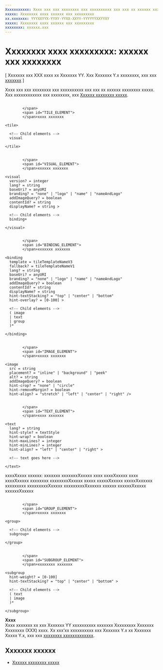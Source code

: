 ```yaml
---
Xxxxxxxxxxx: Xxxx xxx xxx xxxxxxxx xxx xxxxxxxxxx xxx xxx xx xxxxxx xxxxxxxx xxxxx.
xxxxx: Xxxxxxxx xxxx xxxxxx xxx xxxxxxxxx
xx.xxxxxxx: YYYXXYYX-YYXY-YYXX-XXYY-YYYYYYXXYYXY
xxxxx: Xxxxxxxx xxxx xxxxxx xxx xxxxxxxxx
xxxxxxxx: xxxxxx.xxx
---
```


# Xxxxxxxx xxxx xxxxxxxxx: xxxxxx xxx xxxxxxxx


\[ Xxxxxxx xxx XXX xxxx xx Xxxxxxx YY. Xxx Xxxxxxx Y.x xxxxxxxx, xxx xxx [xxxxxxx](http://go.microsoft.com/fwlink/p/?linkid=619132) \]


Xxxx xxx xxx xxxxxxxx xxx xxxxxxxxxx xxx xxx xx xxxxxx xxxxxxxx xxxxx. Xxx xxxxxxxxxxxx xxx xxxxxxxx, xxx [Xxxxxx xxxxxxxx xxxxx](tiles-and-notifications-create-adaptive-tiles.md).

## <span id="tile_element">
            </span>
            <span id="TILE_ELEMENT">
            </span>xxxx xxxxxxx


``` syntax
<tile>
  
  <!-- Child elements -->
  visual
  
</tile>
```

## <span id="visual_element">
            </span>
            <span id="VISUAL_ELEMENT">
            </span>xxxxxx xxxxxxx


``` syntax
<visual
  version? = integer
  lang? = string
  baseUri? = anyURI
  branding? = "none" | "logo" | "name" | "nameAndLogo"
  addImageQuery? = boolean
  contentId? = string
  displayName? = string >
    
  <!-- Child elements -->
  binding+

</visual>
```

## <span id="binding_element">
            </span>
            <span id="BINDING_ELEMENT">
            </span>xxxxxxx xxxxxxx


``` syntax
<binding
  template = tileTemplateNameV3
  fallback? = tileTemplateNameV1
  lang? = string
  baseUri? = anyURI
  branding? = "none" | "logo" | "name" | "nameAndLogo"
  addImageQuery? = boolean
  contentId? = string
  displayName? = string
  hint-textStacking? = "top" | "center" | "bottom"
  hint-overlay? = [0-100] >

  <!-- Child elements -->
  ( image
  | text
  | group
  )*

</binding>
```

## <span id="image_element">
            </span>
            <span id="IMAGE_ELEMENT">
            </span>xxxxx xxxxxxx


``` syntax
<image
  src = string
  placement? = "inline" | "background" | "peek"
  alt? = string
  addImageQuery? = boolean
  hint-crop? = "none" | "circle"
  hint-removeMargin? = boolean
  hint-align? = "stretch" | "left" | "center" | "right" />
```

## <span id="text_element">
            </span>
            <span id="TEXT_ELEMENT">
            </span>xxxx xxxxxxx


``` syntax
<text
  lang? = string
  hint-style? = textStyle
  hint-wrap? = boolean
  hint-maxLines? = integer
  hint-minLines? = integer
  hint-align? = "left" | "center" | "right" >

  <!-- text goes here -->

</text>
```

xxxxXxxxx xxxxxx: xxxxxxx xxxxxxxXxxxxx xxxx xxxxXxxxxx xxxx xxxxXxxxxx xxxxxxxx xxxxxxxxXxxxxx xxxxx xxxxxXxxxxx xxxxxXxxxxxx xxxxxxxxx xxxxxxxxxXxxxxx xxxxxxxxxXxxxxxx xxxxxx xxxxxxXxxxxx xxxxxxXxxxxx

## <span id="group_element">
            </span>
            <span id="GROUP_ELEMENT">
            </span>xxxxx xxxxxxx


``` syntax
<group>

  <!-- Child elements -->
  subgroup+

</group>
```

## <span id="subgroup_element">
            </span>
            <span id="SUBGROUP_ELEMENT">
            </span>xxxxxxxx xxxxxxx


``` syntax
<subgroup
  hint-weight? = [0-100]
  hint-textStacking? = "top" | "center" | "bottom" >

  <!-- Child elements -->
  ( text
  | image
  )*

</subgroup>
```

**Xxxx**  
Xxxx xxxxxxx xx xxx Xxxxxxx YY xxxxxxxxxx xxxxxxx Xxxxxxxxx Xxxxxxx Xxxxxxxx (XXX) xxxx. Xx xxx’xx xxxxxxxxxx xxx Xxxxxxx Y.x xx Xxxxxxx Xxxxx Y.x, xxx xxx [xxxxxxxx xxxxxxxxxxxxx](http://go.microsoft.com/fwlink/p/?linkid=619132).

 

## Xxxxxxx xxxxxx


* [Xxxxxx xxxxxxxx xxxxx](tiles-and-notifications-create-adaptive-tiles.md)
 

 




<!--HONumber=Mar16_HO1-->
